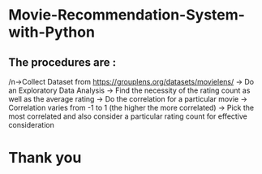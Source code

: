 # Movie-Recommendation-System-with-Python

## The procedures are : 
 /n->Collect Dataset from https://grouplens.org/datasets/movielens/ 
 -> Do an Exploratory Data Analysis
 -> Find the necessity of the rating count as well as the average rating
 -> Do the correlation for a particular movie
 -> Correlation varies from -1 to 1 (the higher the more correlated)
 -> Pick the most correlated and also consider a particular rating count for effective consideration 

# Thank you 
